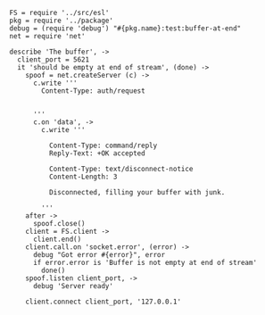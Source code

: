     FS = require '../src/esl'
    pkg = require '../package'
    debug = (require 'debug') "#{pkg.name}:test:buffer-at-end"
    net = require 'net'

    describe 'The buffer', ->
      client_port = 5621
      it 'should be empty at end of stream', (done) ->
        spoof = net.createServer (c) ->
          c.write '''
            Content-Type: auth/request


          '''
          c.on 'data', ->
            c.write '''

              Content-Type: command/reply
              Reply-Text: +OK accepted

              Content-Type: text/disconnect-notice
              Content-Length: 3

              Disconnected, filling your buffer with junk.

            '''
        after ->
          spoof.close()
        client = FS.client ->
          client.end()
        client.call.on 'socket.error', (error) ->
          debug "Got error #{error}", error
          if error.error is 'Buffer is not empty at end of stream'
            done()
        spoof.listen client_port, ->
          debug 'Server ready'

        client.connect client_port, '127.0.0.1'
